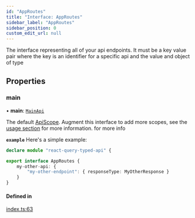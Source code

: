 ```yaml
---
id: "AppRoutes"
title: "Interface: AppRoutes"
sidebar_label: "AppRoutes"
sidebar_position: 0
custom_edit_url: null
---
```


The interface representing all of your api endpoints.
It must be a key value pair where the key is an identifier for a specific api and the value and object of type
[](../modules.md#appendpoint-12)

## Properties

### main

• **main**: [`MainApi`](MainApi.md)

The default [ApiScope](../modules.md#apiscope-12). Augment this interface to add more scopes, see the [usage section](/docs/usage/basic-usage) for more information. for more info

**`example`**
Here's a simple example:
```typescript
declare module "react-query-typed-api" {

export interface AppRoutes {
	my-other-api: {
		"my-other-endpoint": { responseType: MyOtherResponse }
	}
}
```

#### Defined in

[index.ts:63](https://github.com/apperside/react-query-typed-api/blob/e3c1c0d/src/index.ts#L63)
